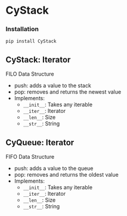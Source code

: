 # CyStack

### Installation
`pip install CyStack`

## CyStack: Iterator
FILO Data Structure
- push: adds a value to the stack
- pop: removes and returns the newest value
- Implements:
    - `__init__`: Takes any iterable
    - `__iter__`: Iterator
    - `__len__`: Size
    - `__str__`: String

## CyQueue: Iterator
FIFO Data Structure
- push: adds a value to the queue
- pop: removes and returns the oldest value 
- Implements:
    - `__init__`: Takes any iterable
    - `__iter__`: Iterator
    - `__len__`: Size
    - `__str__`: String
